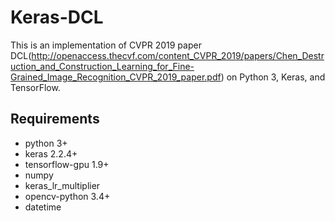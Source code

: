 # Keras-DCL
This is an implementation of CVPR 2019 paper DCL(http://openaccess.thecvf.com/content_CVPR_2019/papers/Chen_Destruction_and_Construction_Learning_for_Fine-Grained_Image_Recognition_CVPR_2019_paper.pdf) on Python 3, Keras, and TensorFlow.

## Requirements
- python 3+
- keras 2.2.4+
- tensorflow-gpu 1.9+
- numpy
- keras_lr_multiplier
- opencv-python 3.4+
- datetime
